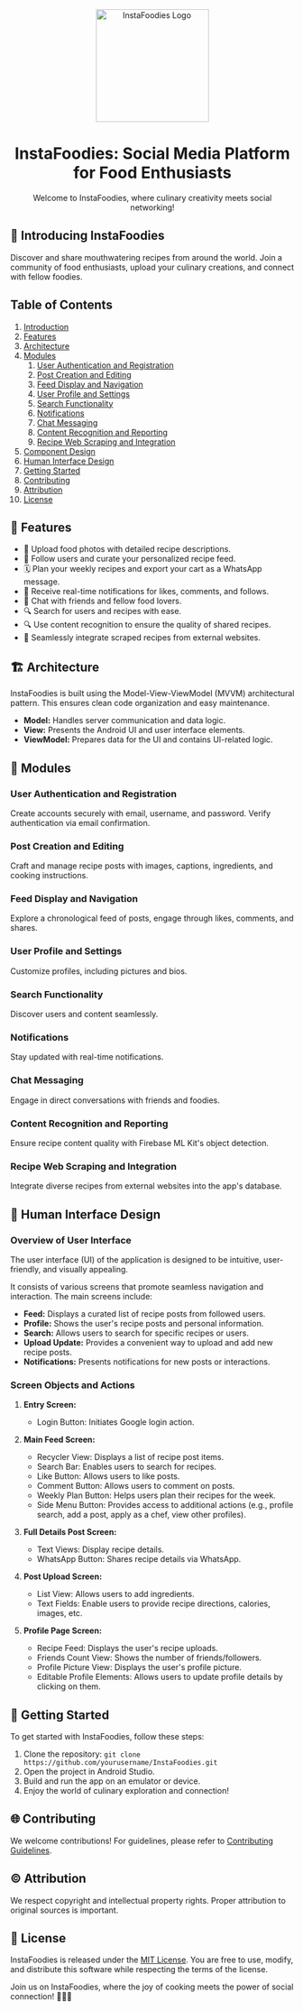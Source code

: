 <div align="center">
  <img src="path/to/your/logo.png" alt="InstaFoodies Logo" width="200"/>
  <h1>InstaFoodies: Social Media Platform for Food Enthusiasts</h1>
  <p>Welcome to InstaFoodies, where culinary creativity meets social networking!</p>
</div>

## 🍔 Introducing InstaFoodies

Discover and share mouthwatering recipes from around the world. Join a community of food enthusiasts, upload your culinary creations, and connect with fellow foodies.

## Table of Contents

1. [Introduction](#introduction)
2. [Features](#features)
3. [Architecture](#architecture)
4. [Modules](#modules)
   1. [User Authentication and Registration](#user-authentication-and-registration)
   2. [Post Creation and Editing](#post-creation-and-editing)
   3. [Feed Display and Navigation](#feed-display-and-navigation)
   4. [User Profile and Settings](#user-profile-and-settings)
   5. [Search Functionality](#search-functionality)
   6. [Notifications](#notifications)
   7. [Chat Messaging](#chat-messaging)
   8. [Content Recognition and Reporting](#content-recognition-and-reporting)
   9. [Recipe Web Scraping and Integration](#recipe-web-scraping-and-integration)
5. [Component Design](#component-design)
6. [Human Interface Design](#human-interface-design)
7. [Getting Started](#getting-started)
8. [Contributing](#contributing)
9. [Attribution](#attribution)
10. [License](#license)

## 🌟 Features

- 📸 Upload food photos with detailed recipe descriptions.
- 👥 Follow users and curate your personalized recipe feed.
- 🗓️ Plan your weekly recipes and export your cart as a WhatsApp message.
- 🔔 Receive real-time notifications for likes, comments, and follows.
- 💬 Chat with friends and fellow food lovers.
- 🔍 Search for users and recipes with ease.
- 🔍 Use content recognition to ensure the quality of shared recipes.
- 🔗 Seamlessly integrate scraped recipes from external websites.

## 🏗️ Architecture

InstaFoodies is built using the Model-View-ViewModel (MVVM) architectural pattern. This ensures clean code organization and easy maintenance.

- **Model:** Handles server communication and data logic.
- **View:** Presents the Android UI and user interface elements.
- **ViewModel:** Prepares data for the UI and contains UI-related logic.

## 🧩 Modules

### User Authentication and Registration

Create accounts securely with email, username, and password. Verify authentication via email confirmation.

### Post Creation and Editing

Craft and manage recipe posts with images, captions, ingredients, and cooking instructions.

### Feed Display and Navigation

Explore a chronological feed of posts, engage through likes, comments, and shares.

### User Profile and Settings

Customize profiles, including pictures and bios.

### Search Functionality

Discover users and content seamlessly.

### Notifications

Stay updated with real-time notifications.

### Chat Messaging

Engage in direct conversations with friends and foodies.

### Content Recognition and Reporting

Ensure recipe content quality with Firebase ML Kit's object detection.

### Recipe Web Scraping and Integration

Integrate diverse recipes from external websites into the app's database.


## 🌈 Human Interface Design

### Overview of User Interface

The user interface (UI) of the application is designed to be intuitive, user-friendly, and visually appealing.

It consists of various screens that promote seamless navigation and interaction. The main screens include:

- **Feed:** Displays a curated list of recipe posts from followed users.
- **Profile:** Shows the user's recipe posts and personal information.
- **Search:** Allows users to search for specific recipes or users.
- **Upload Update:** Provides a convenient way to upload and add new recipe posts.
- **Notifications:** Presents notifications for new posts or interactions.

### Screen Objects and Actions

1. **Entry Screen:**
   - Login Button: Initiates Google login action.

2. **Main Feed Screen:**
   - Recycler View: Displays a list of recipe post items.
   - Search Bar: Enables users to search for recipes.
   - Like Button: Allows users to like posts.
   - Comment Button: Allows users to comment on posts.
   - Weekly Plan Button: Helps users plan their recipes for the week.
   - Side Menu Button: Provides access to additional actions (e.g., profile search, add a post, apply as a chef, view other profiles).

3. **Full Details Post Screen:**
   - Text Views: Display recipe details.
   - WhatsApp Button: Shares recipe details via WhatsApp.

4. **Post Upload Screen:**
   - List View: Allows users to add ingredients.
   - Text Fields: Enable users to provide recipe directions, calories, images, etc.

5. **Profile Page Screen:**
   - Recipe Feed: Displays the user's recipe uploads.
   - Friends Count View: Shows the number of friends/followers.
   - Profile Picture View: Displays the user's profile picture.
   - Editable Profile Elements: Allows users to update profile details by clicking on them.

## 🚀 Getting Started

To get started with InstaFoodies, follow these steps:

1. Clone the repository: `git clone https://github.com/yourusername/InstaFoodies.git`
2. Open the project in Android Studio.
3. Build and run the app on an emulator or device.
4. Enjoy the world of culinary exploration and connection!

## 🌐 Contributing

We welcome contributions! For guidelines, please refer to [Contributing Guidelines](CONTRIBUTING.md).

## © Attribution

We respect copyright and intellectual property rights. Proper attribution to original sources is important.

## 📜 License

InstaFoodies is released under the [MIT License](LICENSE). You are free to use, modify, and distribute this software while respecting the terms of the license.

Join us on InstaFoodies, where the joy of cooking meets the power of social connection! 🍳📸🥗

